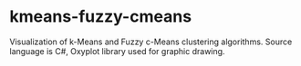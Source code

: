 kmeans-fuzzy-cmeans
===================
Visualization of k-Means and Fuzzy c-Means clustering algorithms. Source language is C#, Oxyplot library used for graphic drawing.
